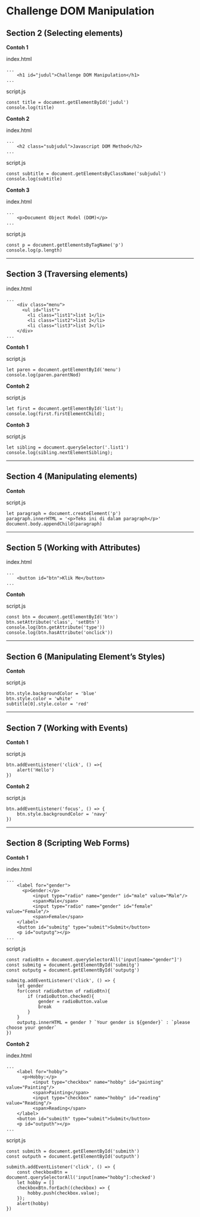 # Challenge DOM Manipulation

## Section 2 (Selecting elements)

**Contoh 1**

index.html

```
...
    <h1 id="judul">Challenge DOM Manipulation</h1>
...
```

script.js

```
const title = document.getElementById('judul')
console.log(title)
```

**Contoh 2**

index.html

```
...
    <h2 class="subjudul">Javascript DOM Method</h2>
...
```

script.js

```
const subtitle = document.getElementsByClassName('subjudul')
console.log(subtitle)
```

**Contoh 3**

index.html

```
...
    <p>Document Object Model (DOM)</p>
...
```

script.js

```
const p = document.getElementsByTagName('p')
console.log(p.length)
```

---

## Section 3 (Traversing elements)

index.html

```
...
    <div class="menu">
      <ul id="list">
        <li class="list1">list 1</li>
        <li class="list2">list 2</li>
        <li class="list3">list 3</li>
    </div>
...
```

**Contoh 1**

script.js

```
let paren = document.getElementById('menu')
console.log(paren.parentNod)
```

**Contoh 2**

script.js

```
let first = document.getElementById('list');
console.log(first.firstElementChild);
```

**Contoh 3**

script.js

```
let sibling = document.querySelector('.list1')
console.log(sibling.nextElementSibling);
```

---

## Section 4 (Manipulating elements)

**Contoh**

script.js

```
let paragraph = document.createElement('p')
paragraph.innerHTML = '<p>Teks ini di dalam paragraph</p>'
document.body.appendChild(paragraph)
```

---

## Section 5 (Working with Attributes)

index.html

```
...
    <button id="btn">Klik Me</button>
...
```

**Contoh**

script.js

```
const btn = document.getElementById('btn')
btn.setAttribute('class', 'setBtn')
console.log(btn.getAttribute('type'))
console.log(btn.hasAttribute('onclick'))
```

---

## Section 6 (Manipulating Element’s Styles)

**Contoh**

script.js

```
btn.style.backgroundColor = 'blue'
btn.style.color = 'white'
subtitle[0].style.color = 'red'
```

---

## Section 7 (Working with Events)

**Contoh 1**

script.js

```
btn.addEventListener('click', () =>{
    alert('Hello')
})
```

**Contoh 2**

script.js

```
btn.addEventListener('focus', () => {
    btn.style.backgroundColor = 'navy'
})
```

---

## Section 8 (Scripting Web Forms)

**Contoh 1**

index.html

```
...
    <label for="gender">
      <p>Gender:</p>
          <input type="radio" name="gender" id="male" value="Male"/>
          <span>Male</span>
          <input type="radio" name="gender" id="female" value="Female"/>
          <span>Female</span>
    </label>
    <button id="submitg" type="submit">Submit</button>
    <p id="outputg"></p>
...
```

script.js

```
const radioBtn = document.querySelectorAll('input[name="gender"]')
const submitg = document.getElementById('submitg')
const outputg = document.getElementById('outputg')

submitg.addEventListener('click', () => {
    let gender
    for(const radioButton of radioBtn){
        if (radioButton.checked){
            gender = radioButton.value
            break
        }
    }
    outputg.innerHTML = gender ? `Your gender is ${gender}` : `please choose your gender`
})
```

**Contoh 2**

index.html

```
...
    <label for="hobby">
      <p>Hobby:</p>
          <input type="checkbox" name="hobby" id="painting" value="Painting"/>
          <span>Painting</span>
          <input type="checkbox" name="hobby" id="reading" value="Reading"/>
          <span>Reading</span>
    </label>
    <button id="submith" type="submit">Submit</button>
    <p id="outputh"></p>
...
```

script.js

```
const submith = document.getElementById('submith')
const outputh = document.getElementById('outputh')

submith.addEventListener('click', () => {
    const checkboxBtn = document.querySelectorAll('input[name="hobby"]:checked')
    let hobby = []
    checkboxBtn.forEach((checkbox) => {
        hobby.push(checkbox.value);
    });
    alert(hobby)
})
```
